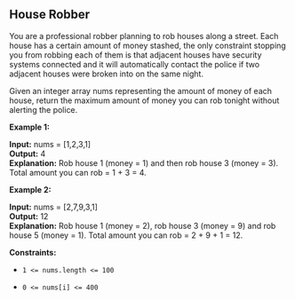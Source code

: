 ## House Robber


You are a professional robber planning to rob houses along a street. Each house has a certain amount of money stashed, the only constraint stopping you from robbing each of them is that adjacent houses have security systems connected and it will automatically contact the police if two adjacent houses were broken into on the same night.

Given an integer array nums representing the amount of money of each house, return the maximum amount of money you can rob tonight without alerting the police.

 

**Example 1:**

**Input:** nums = [1,2,3,1]   <br>
**Output:** 4                 <br>
**Explanation:** Rob house 1 (money = 1) and then rob house 3 (money = 3).
Total amount you can rob = 1 + 3 = 4.

**Example 2:**

**Input:** nums = [2,7,9,3,1] <br>
**Output:** 12                <br>
**Explanation:** Rob house 1 (money = 2), rob house 3 (money = 9) and rob house 5 (money = 1).
Total amount you can rob = 2 + 9 + 1 = 12.
 

**Constraints:**

- ```1 <= nums.length <= 100```

- ```0 <= nums[i] <= 400```